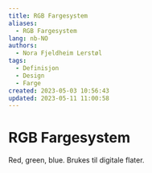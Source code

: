 ```yaml
---
title: RGB Fargesystem
aliases: 
  - RGB Fargesystem
lang: nb-NO
authors:
  - Nora Fjeldheim Lerstøl
tags:
  - Definisjon
  - Design
  - Farge
created: 2023-05-03 10:56:43
updated: 2023-05-11 11:00:58
---
```

# RGB Fargesystem
Red, green, blue. Brukes til digitale flater.